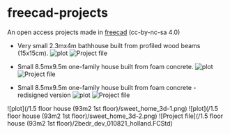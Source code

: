 # freecad-projects
An open access projects made in [freecad](https://www.freecadweb.org/?lang=ru) (cc-by-nc-sa 4.0)

* Very small 2.3mx4m bathhouse built from profiled wood beams (15x15cm).
![plot](/bathhouse_wood_2300x4000/small_bathhouse_built_from_wood.png)
![Project file](house_ytong_8500x9500/small_bathhouse_built_from_wood.FCStd)


* Small 8.5mx9.5m one-family house built from foam concrete.
![plot](/house_ytong_8500x9500/small_one_family_house_built_from%20foam_concrete.png)
![Project file](house_ytong_8500x9500/small_one_family_house_built_from%20foam_concrete.FCStd)


* Small 8.5mx9.5m one-family house built from foam concrete - redisigned version
![plot](/house_ytong_8500x9500/v4_overall_view.png)
![Project file](house_ytong_8500x9500/small_one_family_house_v4.FCStd)

![plot](/1.5 floor house \(93m2 1st floor\)/sweet_home_3d-1.png)
![plot](/1.5 floor house \(93m2 1st floor\)/sweet_home_3d-2.png)
![Project file](/1.5 floor house \(93m2 1st floor\)/2bedr_dev_010821_holland.FCStd)
